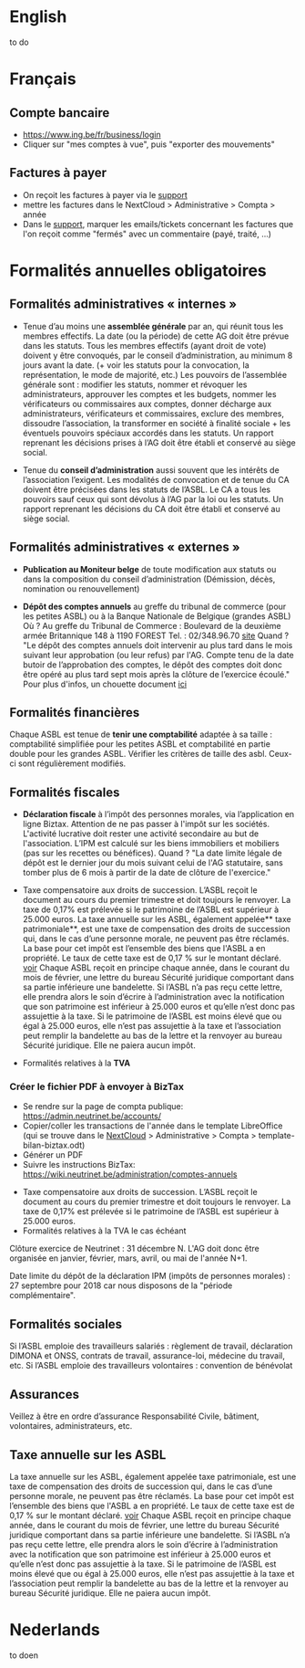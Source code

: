 <!-- TITLE: Comptabilité -->
<!-- SUBTITLE: Accountancy, Boekhouding, Comptabilité -->

# English
to do
# Français
## Compte bancaire
- https://www.ing.be/fr/business/login
- Cliquer sur "mes comptes à vue", puis "exporter des mouvements"

## Factures à payer
- On reçoit les factures à payer via le [support](https://beta-support.neutrinet.be/)
- mettre les factures dans le NextCloud > Administrative > Compta > année
- Dans le [support](https://beta-support.neutrinet.be/), marquer les emails/tickets concernant les factures que l'on reçoit  comme "fermés" avec un commentaire (payé, traité, ...)

# Formalités annuelles obligatoires #

## Formalités administratives « internes » ##
* Tenue d’au moins une **assemblée générale** par an, qui réunit tous les membres effectifs. La date (ou la période) de cette AG doit être prévue dans les statuts. Tous les membres effectifs (ayant droit de vote) doivent y être convoqués, par le conseil d’administration, au minimum 8 jours avant la date.
(+ voir les statuts pour la convocation, la représentation, le mode de majorité, etc.)
Les pouvoirs de l’assemblée générale sont : modifier les statuts, nommer et révoquer les administrateurs, approuver les comptes et les budgets, nommer les vérificateurs ou commissaires aux comptes, donner décharge aux administrateurs, vérificateurs et commissaires, exclure des membres, dissoudre l’association, la transformer en société à finalité sociale + les éventuels pouvoirs spéciaux accordés dans les statuts.
Un rapport reprenant les décisions prises à l’AG doit être établi et conservé au siège social.

* Tenue du **conseil d’administration** aussi souvent que les intérêts de l’association l’exigent. Les modalités de convocation et de tenue du CA doivent être précisées dans les statuts de l’ASBL. Le CA a tous les pouvoirs sauf ceux qui sont dévolus à l’AG par la loi ou les statuts. Un rapport reprenant les décisions du CA doit être établi et conservé au siège social.

## Formalités administratives « externes »  ##
* **Publication au Moniteur belge** de toute modification aux statuts ou dans la composition du conseil d’administration (Démission, décès, nomination ou renouvellement)

* **Dépôt des comptes annuels** au greffe du tribunal de commerce (pour les petites ASBL) ou à la Banque Nationale de Belgique (grandes ASBL)
Où ? Au greffe du Tribunal de Commerce : Boulevard de la deuxième armée Britannique 148 à 1190 FOREST  Tel. : 02/348.96.70   [site](http://www.juridat.be/tribunal_commerce/bruxelles/)
Quand ? "Le dépôt des comptes annuels doit intervenir au plus tard dans le mois suivant leur approbation (ou leur refus) par l'AG. Compte tenu de la date butoir de l’approbation des comptes, le dépôt des comptes doit donc être opéré au plus tard sept mois après la clôture de l’exercice écoulé."
Pour plus d'infos, un chouette document [ici](http://vieassociative.be/sites/default/files/20140724-comptes-annuels-petite-asbl.pdf)
## Formalités financières ##
Chaque ASBL est tenue de **tenir une comptabilité** adaptée à sa taille : comptabilité simplifiée pour les petites ASBL et comptabilité en partie double pour les grandes ASBL. Vérifier les critères de taille des asbl. Ceux-ci sont régulièrement modifiés.

## Formalités fiscales ##
* **Déclaration fiscale** à l’impôt des personnes morales, via l’application en ligne Biztax. Attention de ne pas passer à l'impôt sur les sociétés. L'activité lucrative doit rester une activité secondaire au but de l'association. L’IPM est calculé sur les biens immobiliers et mobiliers (pas sur les recettes ou bénéfices).
Quand ? "La date limite légale de dépôt est le dernier jour du mois suivant celui de l'AG statutaire, sans tomber plus de 6 mois à partir de la date de clôture de l'exercice."

* Taxe compensatoire aux droits de succession. L’ASBL reçoit le document au cours du premier trimestre et doit toujours le renvoyer. La taxe de 0,17% est prélevée si le patrimoine de l’ASBL est supérieur à 25.000 euros. 
La taxe annuelle sur les ASBL, également appelée** taxe patrimoniale**, est une taxe de compensation des droits de succession qui, dans le cas d’une personne morale, ne peuvent pas être réclamés. La base pour cet impôt est l’ensemble des biens que l'ASBL a en propriété. Le taux de cette taxe est de 0,17 % sur le montant déclaré. 
[voir](https://finances.belgium.be/fr/asbl/impots_et_tva/declaration_d_impot)
Chaque ASBL reçoit en principe chaque année, dans le courant du mois de février, une lettre du bureau Sécurité juridique comportant dans sa partie inférieure une bandelette. Si l’ASBL n’a pas reçu cette lettre, elle prendra alors le soin d’écrire à l’administration avec la notification que son patrimoine est inférieur à 25.000 euros et qu’elle n’est donc pas assujettie à la taxe.
Si le patrimoine de l’ASBL est moins élevé que ou égal à 25.000 euros, elle n’est pas assujettie à la taxe et l’association peut remplir la bandelette au bas de la lettre et la renvoyer au bureau Sécurité juridique. Elle ne paiera aucun impôt.

* Formalités relatives à la **TVA**

### Créer le fichier PDF à envoyer à BizTax
- Se rendre sur la page de compta publique: https://admin.neutrinet.be/accounts/
- Copier/coller les transactions de l'année dans le template LibreOffice (qui se trouve dans le [NextCloud](https://files.neutrinet.be) > Administrative > Compta > template-bilan-biztax.odt)
- Générer un PDF
- Suivre les instructions BizTax: https://wiki.neutrinet.be/administration/comptes-annuels


* Taxe compensatoire aux droits de succession. L’ASBL reçoit le document au cours du premier trimestre et doit toujours le renvoyer. La taxe de 0,17% est prélevée si le patrimoine de l’ASBL est supérieur à 25.000 euros.
* Formalités relatives à la TVA le cas échéant

Clôture exercice de Neutrinet : 31 décembre N.
L'AG doit donc être organisée en janvier, février, mars, avril, ou mai de l'année N+1.
 
Date limite du dépôt de la déclaration IPM (impôts de personnes morales) : 27 septembre pour 2018 car nous disposons de la "période complémentaire". 

## Formalités sociales ##
Si l’ASBL emploie des travailleurs salariés : règlement de travail, déclaration DIMONA et ONSS, contrats de travail, assurance-loi, médecine du travail, etc.
Si l’ASBL emploie des travailleurs volontaires : convention de bénévolat

## Assurances ##
Veillez à être en ordre d’assurance Responsabilité Civile, bâtiment, volontaires, administrateurs, etc.



## Taxe annuelle sur les ASBL 
La taxe annuelle sur les ASBL, également appelée taxe patrimoniale, est une taxe de compensation des droits de succession qui, dans le cas d’une personne morale, ne peuvent pas être réclamés. La base pour cet impôt est l’ensemble des biens que l'ASBL a en propriété. Le taux de cette taxe est de 0,17 % sur le montant déclaré. 
[voir](https://finances.belgium.be/fr/asbl/impots_et_tva/declaration_d_impot)
Chaque ASBL reçoit en principe chaque année, dans le courant du mois de février, une lettre du bureau Sécurité juridique comportant dans sa partie inférieure une bandelette. Si l’ASBL n’a pas reçu cette lettre, elle prendra alors le soin d’écrire à l’administration avec la notification que son patrimoine est inférieur à 25.000 euros et qu’elle n’est donc pas assujettie à la taxe.
Si le patrimoine de l’ASBL est moins élevé que ou égal à 25.000 euros, elle n’est pas assujettie à la taxe et l’association peut remplir la bandelette au bas de la lettre et la renvoyer au bureau Sécurité juridique. Elle ne paiera aucun impôt.
# Nederlands
to doen